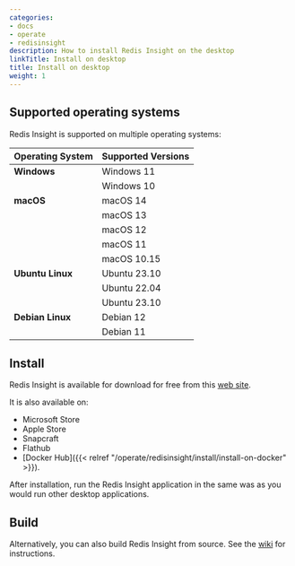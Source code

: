```yaml
---
categories:
- docs
- operate
- redisinsight
description: How to install Redis Insight on the desktop
linkTitle: Install on desktop
title: Install on desktop
weight: 1
---
```

## Supported operating systems

Redis Insight is supported on multiple operating systems:

| Operating System | Supported Versions |
|:---              |:---                |
| **Windows**      | Windows 11         |
|                  | Windows 10         |
| **macOS**        | macOS 14           |
|                  | macOS 13           |
|                  | macOS 12           |
|                  | macOS 11           |
|                  | macOS 10.15        |
| **Ubuntu Linux** | Ubuntu 23.10       |
|                  | Ubuntu 22.04       |
|                  | Ubuntu 23.10       |
| **Debian Linux** | Debian 12          |
|                  | Debian 11          |

## Install

Redis Insight is available for download for free from this [web site](https://redis.io/insight/?utm_source=redisinsight&utm_medium=website&utm_campaign=install_redisinsight#insight-form).

It is also available on:
- Microsoft Store
- Apple Store
- Snapcraft
- Flathub
- [Docker Hub]({{< relref "/operate/redisinsight/install/install-on-docker" >}}).

After installation, run the Redis Insight application in the same was as you would run other desktop applications.

## Build

Alternatively, you can also build Redis Insight from source. See the [wiki](https://github.com/RedisInsight/RedisInsight#build) for instructions.
